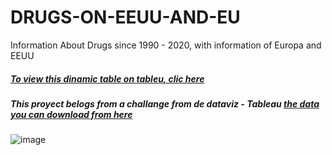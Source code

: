 # DRUGS-ON-EEUU-AND-EU
Information About Drugs since 1990 - 2020, with information of Europa and EEUU

##### [To view this dinamic table on tableu, clic here](https://public.tableau.com/app/profile/jefferson2736/viz/DRUGSANDEVOLUTIONONEEUUANDEUROPA/Dashboard1?publish=yes)

##### This proyect belogs from a challange from de dataviz - Tableau [the data you can download from here](https://cdn.discordapp.com/attachments/726945708023742496/1042214274673692692/Cocaine_and_Heroin_Prices.xlsx)

![image](https://user-images.githubusercontent.com/105129458/202190696-bcf2d6d4-bbbd-40df-a738-05771554a7ef.png)
